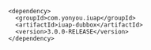 	<dependency>
	  <groupId>com.yonyou.iuap</groupId>
	  <artifactId>iuap-dubbox</artifactId>
	  <version>3.0.0-RELEASE</version>
	</dependency>